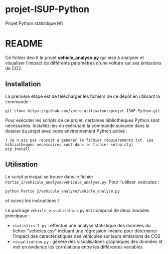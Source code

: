 # projet-ISUP-Python
Projet Python statistique M1

# README

Ce fichier décrit le projet **vehicle_analyse.py** qui vise à analyser et visualiser l'impact de différents paramètres d'une voiture sur ses émissions de CO2.

## Installation

La première étape est de télécharger les fichiers de ce dépôt en utilisant la commande : 
```
git clone https://github.com/votre-utilisateur/projet-ISUP-Python.git
```

Pour exécuter les scripts de ce projet, certaines bibliothèques Python sont nécessaires. Installez-les en exécutant la commande suivante dans le dossier du projet avec votre environnement Python activé :
```
( je n ais pas reussit a generer le fichier requierements.txt. Les bibliotheques necessaires sont dans le fichier setup.cfg)
pip install .
```

## Utilisation

Le script principal se trouve dans le fichier `Partie_2/vehicule_analyse/vehicule_analyse.py`. Pour l'utiliser, exécutez :
```
python Partie_2/vehicule_analyse/vehicle_analyse.py
```
et suivez les instructions !

Le package `vehicle_visualisation.py` est composé de deux modules principaux :
- `statistics_1.py` : effectue une analyse statistique des données du fichier "vehicles.csv" incluant une régression linéaire pour déterminer l'impact des caractéristiques des véhicules sur leurs émissions de CO2
- `visualisation.py` : génère des visualisations graphiques des données et met en évidence les corrélations entre les différentes variables
